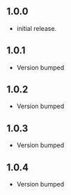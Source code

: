 ## 1.0.0

* initial release.

## 1.0.1

* Version bumped

## 1.0.2

* Version bumped

## 1.0.3

* Version bumped

## 1.0.4

*  Version bumped